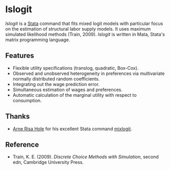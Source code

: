 lslogit
=======

*lslogit* is a [Stata](http://www.stata.com/) command that fits mixed logit models with particular focus on the estimation of structural labor supply models. It uses maximum simulated likelihood methods (Train, 2009). *lslogit* is written in Mata, Stata's matrix programming language.

## Features
- Flexible utility specifications (translog, quadratic, Box-Cox).
- Observed and unobserved heterogeneity in preferences via multivariate normally distributed random coefficients.
- Integrating out the wage prediction error.
- Simultaneous estimation of wages and preferences.
- Automatic calculation of the marginal utility with respect to consumption.

## Thanks
- [Arne Risa Hole](http://www.shef.ac.uk/economics/people/hole) for his excellent Stata command [mixlogit](http://www.shef.ac.uk/economics/people/hole/stata).

## Reference
- Train, K. E. (2009). *Discrete Choice Methods with Simulation*, second edn, Cambridge University Press.